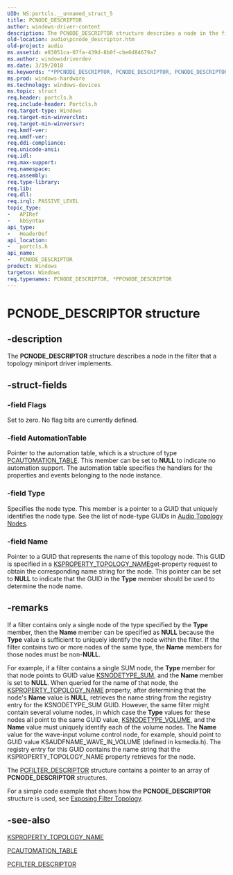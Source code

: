 ```yaml
---
UID: NS:portcls.__unnamed_struct_5
title: PCNODE_DESCRIPTOR
author: windows-driver-content
description: The PCNODE_DESCRIPTOR structure describes a node in the filter that a topology miniport driver implements.
old-location: audio\pcnode_descriptor.htm
old-project: audio
ms.assetid: e83051ca-07fa-439d-8b0f-cbe6d84679a7
ms.author: windowsdriverdev
ms.date: 3/19/2018
ms.keywords: "*PPCNODE_DESCRIPTOR, PCNODE_DESCRIPTOR, PCNODE_DESCRIPTOR structure [Audio Devices], PPCNODE_DESCRIPTOR, PPCNODE_DESCRIPTOR structure pointer [Audio Devices], audio.pcnode_descriptor, audpc-struct_275973f3-8db9-4b2c-ad30-e375b5e69656.xml, portcls/PCNODE_DESCRIPTOR, portcls/PPCNODE_DESCRIPTOR"
ms.prod: windows-hardware
ms.technology: windows-devices
ms.topic: struct
req.header: portcls.h
req.include-header: Portcls.h
req.target-type: Windows
req.target-min-winverclnt: 
req.target-min-winversvr: 
req.kmdf-ver: 
req.umdf-ver: 
req.ddi-compliance: 
req.unicode-ansi: 
req.idl: 
req.max-support: 
req.namespace: 
req.assembly: 
req.type-library: 
req.lib: 
req.dll: 
req.irql: PASSIVE_LEVEL
topic_type:
-	APIRef
-	kbSyntax
api_type:
-	HeaderDef
api_location:
-	portcls.h
api_name:
-	PCNODE_DESCRIPTOR
product: Windows
targetos: Windows
req.typenames: PCNODE_DESCRIPTOR, *PPCNODE_DESCRIPTOR
---
```


# PCNODE_DESCRIPTOR structure


## -description


The <b>PCNODE_DESCRIPTOR</b> structure describes a node in the filter that a topology miniport driver implements.


## -struct-fields




### -field Flags

Set to zero. No flag bits are currently defined.


### -field AutomationTable

Pointer to the automation table, which is a structure of type <a href="https://msdn.microsoft.com/library/windows/hardware/ff537685">PCAUTOMATION_TABLE</a>. This member can be set to <b>NULL</b> to indicate no automation support. The automation table specifies the handlers for the properties and events belonging to the node instance.


### -field Type

Specifies the node type. This member is a pointer to a GUID that uniquely identifies the node type. See the list of node-type GUIDs in <a href="https://msdn.microsoft.com/library/windows/hardware/ff536219">Audio Topology Nodes</a>.


### -field Name

Pointer to a GUID that represents the name of this topology node. This GUID is specified in a <a href="https://msdn.microsoft.com/library/windows/hardware/ff565809">KSPROPERTY_TOPOLOGY_NAME</a>get-property request to obtain the corresponding name string for the node. This pointer can be set to <b>NULL</b> to indicate that the GUID in the <b>Type</b> member should be used to determine the node name.


## -remarks



If a filter contains only a single node of the type specified by the <b>Type</b> member, then the <b>Name</b> member can be specified as <b>NULL</b> because the <b>Type</b> value is sufficient to uniquely identify the node within the filter. If the filter contains two or more nodes of the same type, the <b>Name</b> members for those nodes must be non-<b>NULL</b>.

For example, if a filter contains a single SUM node, the <b>Type</b> member for that node points to GUID value <a href="https://msdn.microsoft.com/library/windows/hardware/ff537196">KSNODETYPE_SUM</a>, and the <b>Name</b> member is set to <b>NULL</b>. When queried for the name of that node, the <a href="https://msdn.microsoft.com/library/windows/hardware/ff565809">KSPROPERTY_TOPOLOGY_NAME</a> property, after determining that the node's <b>Name</b> value is <b>NULL</b>, retrieves the name string from the registry entry for the KSNODETYPE_SUM GUID. However, the same filter might contain several volume nodes, in which case the <b>Type</b> values for these nodes all point to the same GUID value, <a href="https://msdn.microsoft.com/library/windows/hardware/ff537208">KSNODETYPE_VOLUME</a>, and the <b>Name</b> value must uniquely identify each of the volume nodes. The <b>Name</b> value for the wave-input volume control node, for example, should point to GUID value KSAUDFNAME_WAVE_IN_VOLUME (defined in ksmedia.h). The registry entry for this GUID contains the name string that the KSPROPERTY_TOPOLOGY_NAME property retrieves for the node.

The <a href="https://msdn.microsoft.com/library/windows/hardware/ff537694">PCFILTER_DESCRIPTOR</a> structure contains a pointer to an array of <b>PCNODE_DESCRIPTOR</b> structures.

For a simple code example that shows how the <b>PCNODE_DESCRIPTOR</b> structure is used, see <a href="https://msdn.microsoft.com/bf791f40-b2fb-48fe-8350-3b926db4ead7">Exposing Filter Topology</a>.




## -see-also




<a href="https://msdn.microsoft.com/library/windows/hardware/ff565809">KSPROPERTY_TOPOLOGY_NAME</a>



<a href="https://msdn.microsoft.com/library/windows/hardware/ff537685">PCAUTOMATION_TABLE</a>



<a href="https://msdn.microsoft.com/library/windows/hardware/ff537694">PCFILTER_DESCRIPTOR</a>
 

 

